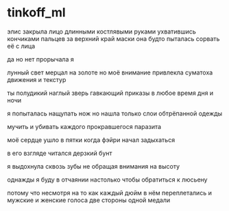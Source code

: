 # tinkoff_ml


элис закрыла лицо длинными костлявыми руками ухватившись кончиками пальцев за верхний край маски она будто пыталась сорвать её с лица 

да но нет прорычала я 

лунный свет мерцал на золоте но моё внимание привлекла суматоха движения и текстур

ты полудикий наглый зверь гавкающий приказы в любое время дня и ночи

я попыталась нащупать нож но нашла только слои обтрёпанной одежды

мучить и убивать каждого прокравшегося паразита

моё сердце ушло в пятки когда фэйри начал задыхаться

в его взгляде читался дерзкий бунт

я выдохнула сквозь зубы не обращая внимания на высоту

однажды я буду в отчаянии настолько чтобы обратиться к люсьену

потому что несмотря на то как каждый дюйм в нём переплетались и мужские и женские голоса две стороны одной медали
